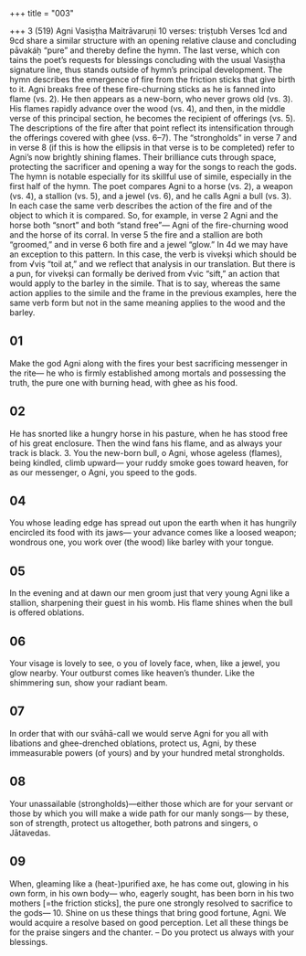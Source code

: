 +++
title = "003"

+++
3 (519)
Agni
Vasiṣṭha Maitrāvaruṇi
10 verses: triṣṭubh
Verses 1cd and 9cd share a similar structure with an opening relative clause and  concluding pāvakáḥ “pure” and thereby define the hymn. The last verse, which con tains the poet’s requests for blessings concluding with the usual Vasiṣṭha signature  line, thus stands outside of hymn’s principal development.
The hymn describes the emergence of fire from the friction sticks that give birth  to it. Agni breaks free of these fire-churning sticks as he is fanned into flame (vs.  2). He then appears as a new-born, who never grows old (vs. 3). His flames rapidly  advance over the wood (vs. 4), and then, in the middle verse of this principal section,  he becomes the recipient of offerings (vs. 5). The descriptions of the fire after that  point reflect its intensification through the offerings covered with ghee (vss. 6–7). The  “strongholds” in verse 7 and in verse 8 (if this is how the ellipsis in that verse is to be  completed) refer to Agni’s now brightly shining flames. Their brilliance cuts through  space, protecting the sacrificer and opening a way for the songs to reach the gods.
The hymn is notable especially for its skillful use of simile, especially in the first  half of the hymn. The poet compares Agni to a horse (vs. 2), a weapon (vs. 4), a  stallion (vs. 5), and a jewel (vs. 6), and he calls Agni a bull (vs. 3). In each case the  same verb describes the action of the fire and of the object to which it is compared.  So, for example, in verse 2 Agni and the horse both “snort” and both “stand free”— Agni of the fire-churning wood and the horse of its corral. In verse 5 the fire and a  stallion are both “groomed,” and in verse 6 both fire and a jewel “glow.” In 4d we  may have an exception to this pattern. In this case, the verb is vivekṣi which should  be from √viṣ “toil at,” and we reflect that analysis in our translation. But there is a  pun, for vivekṣi can formally be derived from √vic “sift,” an action that would apply  to the barley in the simile. That is to say, whereas the same action applies to the  simile and the frame in the previous examples, here the same verb form but not in  the same meaning applies to the wood and the barley.

## 01
Make the god Agni along with the fires your best sacrificing messenger  in the rite—
he who is firmly established among mortals and possessing the truth,  the pure one with burning head, with ghee as his food.
## 02
He has snorted like a hungry horse in his pasture, when he has stood  free of his great enclosure.
Then the wind fans his flame, and as always your track is black. 3. You the new-born bull, o Agni, whose ageless (flames), being kindled,  climb upward—
your ruddy smoke goes toward heaven, for as our messenger, o Agni,  you speed to the gods.
## 04
You whose leading edge has spread out upon the earth when it has  hungrily encircled its food with its jaws—
your advance comes like a loosed weapon; wondrous one, you work  over (the wood) like barley with your tongue.
## 05
In the evening and at dawn our men groom just that very young Agni  like a stallion,
sharpening their guest in his womb. His flame shines when the bull is  offered oblations.
## 06
Your visage is lovely to see, o you of lovely face, when, like a jewel, you  glow nearby.
Your outburst comes like heaven’s thunder. Like the shimmering sun,  show your radiant beam.
## 07
In order that with our svāhā-call we would serve Agni for you all with  libations and ghee-drenched oblations,
protect us, Agni, by these immeasurable powers (of yours) and by your  hundred metal strongholds.
## 08
Your unassailable (strongholds)—either those which are for your  servant or those by which you will make a wide path for our
manly songs—
by these, son of strength, protect us altogether, both patrons and  singers, o Jātavedas.
## 09
When, gleaming like a (heat-)purified axe, he has come out, glowing in  his own form, in his own body—
who, eagerly sought, has been born in his two mothers [=the friction  sticks], the pure one strongly resolved to sacrifice to the gods— 10. Shine on us these things that bring good fortune, Agni. We would  acquire a resolve based on good perception.
Let all these things be for the praise singers and the chanter. – Do you  protect us always with your blessings. 
